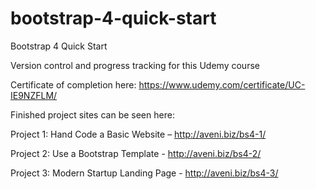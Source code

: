 # bootstrap-4-quick-start

Bootstrap 4 Quick Start

Version control and progress tracking for this Udemy course

Certificate of completion here: https://www.udemy.com/certificate/UC-IE9NZFLM/

Finished project sites can be seen here: 

Project 1: Hand Code a Basic Website – http://aveni.biz/bs4-1/

Project 2: Use a Bootstrap Template - http://aveni.biz/bs4-2/

Project 3: Modern Startup Landing Page - http://aveni.biz/bs4-3/